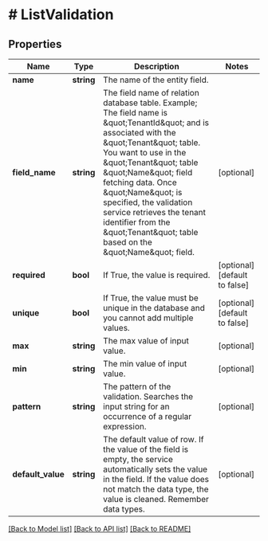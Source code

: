 # # ListValidation

## Properties

Name | Type | Description | Notes
------------ | ------------- | ------------- | -------------
**name** | **string** | The name of the entity field. |
**field_name** | **string** | The field name of relation database table.  Example;  The field name is &amp;quot;TenantId&amp;quot; and is associated with the &amp;quot;Tenant&amp;quot; table. You want to use in the &amp;quot;Tenant&amp;quot; table &amp;quot;Name&amp;quot; field fetching data. Once &amp;quot;Name&amp;quot; is specified, the validation service retrieves the tenant identifier from the &amp;quot;Tenant&amp;quot; table based on the &amp;quot;Name&amp;quot; field. | [optional]
**required** | **bool** | If True, the value is required. | [optional] [default to false]
**unique** | **bool** | If True, the value must be unique in the database and you cannot add multiple values. | [optional] [default to false]
**max** | **string** | The max value of input value. | [optional]
**min** | **string** | The min value of input value. | [optional]
**pattern** | **string** | The pattern of the validation. Searches the input string for an occurrence of a regular expression. | [optional]
**default_value** | **string** | The default value of row. If the value of the field is empty, the service automatically sets the value in the field. If the value does not match the data type, the value is cleaned. Remember data types. | [optional]

[[Back to Model list]](../../README.md#models) [[Back to API list]](../../README.md#endpoints) [[Back to README]](../../README.md)

